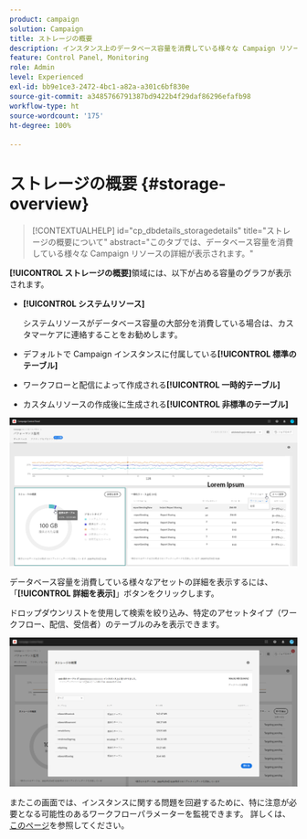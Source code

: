 ```yaml
---
product: campaign
solution: Campaign
title: ストレージの概要
description: インスタンス上のデータベース容量を消費している様々な Campaign リソースをコントロールパネルで監視する方法を説明します。
feature: Control Panel, Monitoring
role: Admin
level: Experienced
exl-id: bb9e1ce3-2472-4bc1-a82a-a301c6bf830e
source-git-commit: a3485766791387bd9422b4f29daf86296efafb98
workflow-type: ht
source-wordcount: '175'
ht-degree: 100%

---
```


# ストレージの概要 {#storage-overview}

>[!CONTEXTUALHELP]
>id="cp_dbdetails_storagedetails"
>title="ストレージの概要について"
>abstract="このタブでは、データベース容量を消費している様々な Campaign リソースの詳細が表示されます。"

**[!UICONTROL ストレージの概要]**&#x200B;領域には、以下が占める容量のグラフが表示されます。

* **[!UICONTROL システムリソース]**

  システムリソースがデータベース容量の大部分を消費している場合は、カスタマーケアに連絡することをお勧めします。

* デフォルトで Campaign インスタンスに付属している&#x200B;**[!UICONTROL 標準のテーブル]**
* ワークフローと配信によって作成される&#x200B;**[!UICONTROL 一時的テーブル]**
* カスタムリソースの作成後に生成される&#x200B;**[!UICONTROL 非標準のテーブル]**

![](assets/database-storage-overview.png)

データベース容量を消費している様々なアセットの詳細を表示するには、「**[!UICONTROL 詳細を表示]**」ボタンをクリックします。

ドロップダウンリストを使用して検索を絞り込み、特定のアセットタイプ（ワークフロー、配信、受信者）のテーブルのみを表示できます。

![](assets/database-storage-details.png)

またこの画面では、インスタンスに関する問題を回避するために、特に注意が必要となる可能性のあるワークフローパラメーターを監視できます。 詳しくは、[このページ](workflow-monitoring.md)を参照してください。
